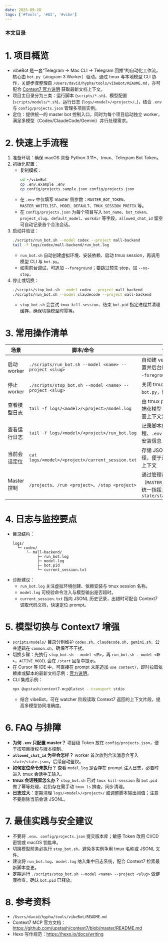 ```yaml
---
date: 2025-09-28
tags: ['#Tools', '#AI', '#vibe']
---
```


### 本文目录
<!-- toc -->

# 1. 项目概览
- vibeBot 是一套“Telegram → Mac CLI → Telegram 回推”的自动化工作流，核心由 `bot.py`（aiogram 3 Worker）驱动，通过 tmux 与本地模型 CLI 协作，关键步骤整理自 `/Users/david/hypha/tools/vibeBot/README.md`，亦可配合 [Context7 官方说明](https://github.com/upstash/context7/blob/master/README.md) 获取最新文档上下文。
- 项目主目录分为三类：运行脚本 (`scripts/*.sh`)、模型配置 (`scripts/models/*.sh`)、运行日志 (`logs/<model>/<project>/…`)，结合 `.env` 与 `config/projects.json` 管理多项目实例。
- 定位：提供统一的 master bot 控制入口，同时为每个项目启动独立 worker，满足多模型（Codex/ClaudeCode/Gemini）并行处理需求。

# 2. 快速上手流程
1. 准备环境：确保 macOS 具备 Python 3.11+、tmux、Telegram Bot Token。
2. 初始化配置：
   - 复制模板：
     ```bash
     cd ~/vibeBot
     cp .env.example .env
     cp config/projects.sample.json config/projects.json
     ```
   - 在 `.env` 中仅填写 master 侧参数：`MASTER_BOT_TOKEN`、`MASTER_WHITELIST`、`MODEL_DEFAULT`、`TMUX_SESSION_PREFIX` 等。
   - 在 `config/projects.json` 为每个项目写入 `bot_name`、`bot_token`、`project_slug`、`default_model`、`workdir` 等字段，`allowed_chat_id` 留空可自动记录首个合法会话。
3. 启动并验证：
   ```bash
   ./scripts/run_bot.sh --model codex --project mall-backend
   tail -f logs/codex/mall-backend/run_bot.log
   ```
   - `run_bot.sh` 自动创建虚拟环境、安装依赖、启动 tmux session，再调用模型 CLI 与 `bot.py`。
   - 如需前台调试，可追加 `--foreground`；要跳过预先 stop，加 `--no-stop`。
4. 停止或切换：
   ```bash
   ./scripts/stop_bot.sh --model codex --project mall-backend
   ./scripts/run_bot.sh --model claudecode --project mall-backend
   ```
   - `stop_bot.sh` 会尝试 `tmux kill-session`、结束 `bot.pid` 指定进程并清理缓存，确保切换模型时幂等。

# 3. 常用操作清单
| 场景 | 脚本/命令 | 说明 |
| --- | --- | --- |
| 启动 worker | `./scripts/run_bot.sh --model <name> --project <slug>` | 自动建 venv、导入配置并后台运行，可加 `--foreground` 调试 |
| 停止 worker | `./scripts/stop_bot.sh --model <name> --project <slug>` | 关闭 tmux session 与 `bot.py`，删除临时状态 |
| 查看模型日志 | `tail -f logs/<model>/<project>/model.log` | 由 tmux pipe-pane 捕获模型 CLI 输出，排查上下文注入是否成功 |
| 查看运行日志 | `tail -f logs/<model>/<project>/run_bot.log` | 记录脚本启动流程、`.env` 解析、依赖安装信息 |
| 当前会话定位 | `cat logs/<model>/<project>/current_session.txt` | 存储 JSONL 会话路径，便于追踪同一对话上下文 |
| Master 控制 | `/projects`、`/run <project>`、`/stop <project>` | 通过管理员 bot（`MASTER_BOT_TOKEN`）统一指挥，状态写入 `state/state.json` |

# 4. 日志与监控要点
- 目录结构：
  ```
  logs/
    └─ codex/
        └─ mall-backend/
             ├─ run_bot.log
             ├─ model.log
             ├─ bot.pid
             └─ current_session.txt
  ```
- 诊断建议：
  - `run_bot.log` 关注虚拟环境创建、依赖安装与 tmux session 名称。
  - `model.log` 可校验命令注入与模型输出是否超时。
  - `current_session.txt` 指向 JSONL 历史记录，出错时可配合 Context7 调取代码文档，快速定位 prompt。

# 5. 模型切换与 Context7 增强
- `scripts/models/` 目录分别维护 `codex.sh`、`claudecode.sh`、`gemini.sh`，公共逻辑在 `common.sh`，确保互不干扰。
- 切换步骤：先执行 `stop_bot.sh --model <旧>`，再 `run_bot.sh --model <新>`，`ACTIVE_MODEL` 会在 `/start` 回复中提示。
- 在 Cursor 等 IDE 中，可直接在 prompt 末尾追加 `use context7`，即时拉取依赖库或脚本的最新文档示例：[官方说明](https://github.com/upstash/context7/blob/master/README.md)。
- CLI 集成示例：
  ```bash
  npx @upstash/context7-mcp@latest --transport stdio
  ```
  - 结合 vibeBot，可在 watcher 阶段读取 Context7 返回的上下文片段，提高多模型协同准确度。

# 6. FAQ 与排障
- **为何 `.env` 只配置 master？** 项目级 Token 放在 `config/projects.json`，便于按项目授权与版本控制。
- **`allowed_chat_id` 为空会怎样？** worker 首次收到合法消息会写入 `state/state.json`，后续自动鉴权。
- **如何定位命令未执行？** 查看 `model.log` 是否存在 prompt 注入日志，必要时进入 tmux 会话手工输入。
- **tmux 会话残留怎么办？** `stop_bot.sh` 已对 `tmux kill-session` 和 `bot.pid` 做了幂等处理，若仍存在需手动 `tmux ls` 排查，同步清理。
- **日志过大**：定期清理 `logs/<model>/<project>/` 或调整脚本输出阈值；注意不要删除当前会话 JSONL。

# 7. 最佳实践与安全建议
- 不要将 `.env`、`config/projects.json` 提交版本库；敏感 Token 改用 CI/CD 密钥或 macOS 钥匙串。
- 切换模型前务必执行 `stop_bot.sh`，避免多实例争用 tmux 名称或 JSONL 文件。
- 建议将 `run_bot.log`、`model.log` 纳入集中日志系统，配合 Context7 检索最新脚本变更。
- 定期运行 `./scripts/stop_bot.sh --model <name> --project <slug>` 做健康检查，确认 `bot.pid` 已释放。

# 8. 参考资料
- `/Users/david/hypha/tools/vibeBot/README.md`
- Context7 MCP 官方文档：https://github.com/upstash/context7/blob/master/README.md
- Hexo 写作规范：https://hexo.io/docs/writing
